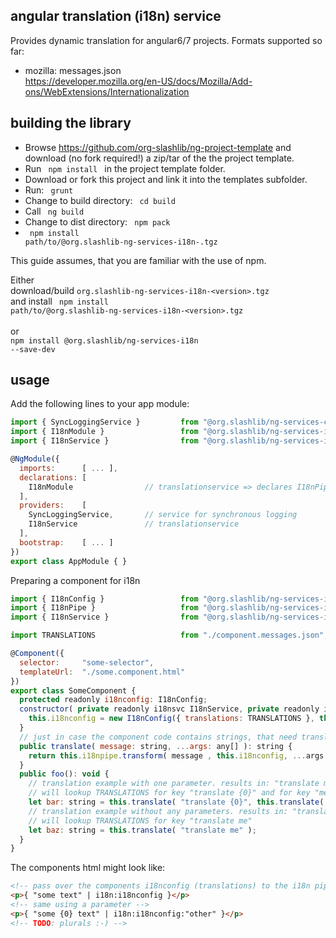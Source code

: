 ## angular translation (i18n) service ##

Provides dynamic translation for angular6/7 projects. Formats supported so far:
- mozilla: messages.json<br />
  https://developer.mozilla.org/en-US/docs/Mozilla/Add-ons/WebExtensions/Internationalization

## building the library ##

* Browse https://github.com/org-slashlib/ng-project-template and download (no fork required!) a zip/tar of the the project template.
* Run <code> npm install </code> in the project template folder.
* Download or fork this project and link it into the templates subfolder.
* Run: <code> grunt </code>
* Change to build directory: <code> cd build </code>
* Call <code> ng build </code>
* Change to dist directory: <code> npm pack </code>
* <code> npm install path/to/@org.slashlib-ng-services-i18n-<version>.tgz</code>

This guide assumes, that you are familiar with the use of npm.  

Either<br />
download/build <code>org.slashlib-ng-services-i18n-&lt;version&gt;.tgz</code><br />
and install <code> npm install path/to/@org.slashlib-ng-services-i18n-&lt;version&gt;.tgz</code><br />
<br />
or<br/>
<code>npm install @org.slashlib/ng-services-i18n --save-dev</code>

## usage ##

Add the following lines to your app module:

```javascript
import { SyncLoggingService }         from "@org.slashlib/ng-services-core";
import { I18nModule }                 from "@org.slashlib/ng-services-i18n";
import { I18nService }                from "@org.slashlib/ng-services-i18n";

@NgModule({
  imports:      [ ... ],
  declarations: [
    I18nModule                // translationservice => declares I18nPipe
  ],
  providers:    [
    SyncLoggingService,       // service for synchronous logging
    I18nService               // translationservice
  ],
  bootstrap:    [ ... ]
})
export class AppModule { }
```

Preparing a component for i18n

```javascript
import { I18nConfig }                 from "@org.slashlib/ng-services-i18n";
import { I18nPipe }                   from "@org.slashlib/ng-services-i18n";
import { I18nService }                from "@org.slashlib/ng-services-i18n";

import TRANSLATIONS                   from "./component.messages.json";

@Component({
  selector:     "some-selector",
  templateUrl:  "./some.component.html"
})
export class SomeComponent {
  protected readonly i18nconfig: I18nConfig;
  constructor( private readonly i18nsvc I18nService, private readonly i18npipe I18nPipe ) {
    this.i18nconfig = new I18nConfig({ translations: TRANSLATIONS }, this.i18nsvc.language );
  }
  // just in case the component code contains strings, that need translation  
  public translate( message: string, ...args: any[] ): string {
    return this.i18npipe.transform( message , this.i18nconfig, ...args );
  }
  public foo(): void {
    // translation example with one parameter. results in: "translate me" => "übersetze mich"
    // will lookup TRANSLATIONS for key "translate {0}" and for key "me"
    let bar: string = this.translate( "translate {0}", this.translate( "me" ));
    // translation example without any parameters. results in: "translate me" => "übersetze mich"
    // will lookup TRANSLATIONS for key "translate me"
    let baz: string = this.translate( "translate me" );
  }
}

```

The components html might look like:

```html
<!-- pass over the components i18nconfig (translations) to the i18n pipe -->
<p>{ "some text" | i18n:i18nconfig }</p>
<!-- same using a parameter -->
<p>{ "some {0} text" | i18n:i18nconfig:"other" }</p>
<!-- TODO: plurals :-) -->
```
